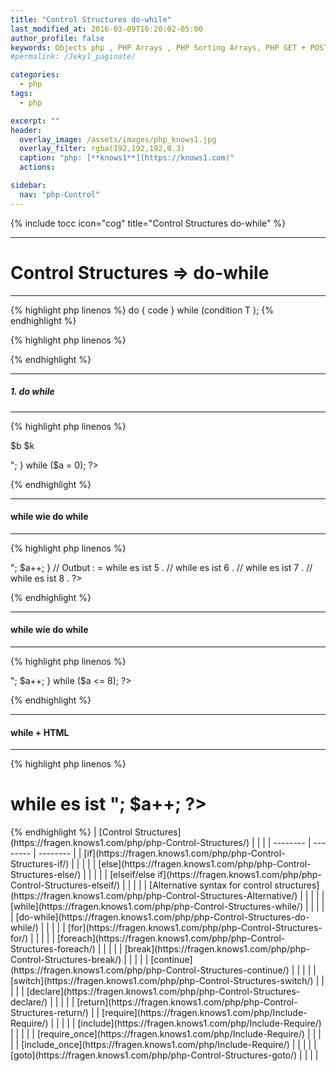 ```yaml
---
title: "Control Structures do-while"
last_modified_at: 2016-03-09T16:20:02-05:00
author_profile: false
keywords: Objects php , PHP Arrays , PHP Sorting Arrays, PHP GET + POST + REQUEST,  Control Structures if , Control Structures else  endif , (while),  endwhile, , ,for, endfor, ,foreach, endforeach, switch, endswitch ,
#permalink: /Jekyl_paginate/

categories:
  - php
tags:
  - php

excerpt: ""
header:
  overlay_image: /assets/images/php_knows1.jpg
  overlay_filter: rgba(192,192,192,0.3)
  caption: "php: [**knows1**](https://knows1.com)"
  actions:

sidebar:
  nav: "php-Control"
---
```

{% include tocc icon="cog" title="Control Structures do-while" %}

**************
# Control Structures => do-while
**************
{% highlight php linenos %}
do {
    code
} while (condition  T );
{% endhighlight %}

{% highlight php linenos %}
<?php
do {
  // code...
} while ();
 ?>
{% endhighlight %}



**************
##### 1. do while
**************
{% highlight php linenos %}
<?php
$a = 0;
$b = "10 * 10 =";
$c = 10;
$g = 10;
$k = $c * $g;  
do {
echo  "<p> $b $k <p>";

} while ($a = 0);
 ?>
{% endhighlight %}

**************
#### while wie do while
**************
{% highlight php linenos %}
<?php
$a = 5;
while ($a <= 8){
echo "while es ist $a .<br>";
  $a++;
}

// Outbut : =  while es ist 5 .
// while es ist 6 .
// while es ist 7 .
// while es ist 8 .

?>
{% endhighlight %}
**************
#### while wie do while
**************
{% highlight php linenos %}
<?php
$a = 5;
do {
echo "while es ist $a .<br>";
  $a++;
}  
while ($a <= 8);
?>
{% endhighlight %}

**************
#### while + HTML
**************
{% highlight php linenos %}
 <?php
 $a = 5;
 while ($a <= 8): ?>
 <h1> while es ist <?php  echo $a; "<br>"; $a++; ?> </h1>
<?php endwhile; ?>
{% endhighlight %}
| [Control Structures](https://fragen.knows1.com/php/php-Control-Structures/) | | |
| -------- | -------- | -------- |
| [if](https://fragen.knows1.com/php/php-Control-Structures-if/) | | | |
| [else](https://fragen.knows1.com/php/php-Control-Structures-else/) | | | |
| [elseif/else if](https://fragen.knows1.com/php/php-Control-Structures-elseif/) | | | |
| [Alternative syntax for control structures](https://fragen.knows1.com/php/php-Control-Structures-Alternative/) | | | |
| [while](https://fragen.knows1.com/php/php-Control-Structures-while/) | | | |
| [do-while](https://fragen.knows1.com/php/php-Control-Structures-do-while/) | | | |
| [for](https://fragen.knows1.com/php/php-Control-Structures-for/) | | | |
| [foreach](https://fragen.knows1.com/php/php-Control-Structures-foreach/) | | | |
| [break](https://fragen.knows1.com/php/php-Control-Structures-break/) | | | |
| [continue](https://fragen.knows1.com/php/php-Control-Structures-continue/) | | | |
| [switch](https://fragen.knows1.com/php/php-Control-Structures-switch/) | | | |
| [declare](https://fragen.knows1.com/php/php-Control-Structures-declare/) | | | |
| [return](https://fragen.knows1.com/php/php-Control-Structures-return/) |
| [require](https://fragen.knows1.com/php/Include-Require/) | | | |
| [include](https://fragen.knows1.com/php/Include-Require/) | | | |
| [require_once](https://fragen.knows1.com/php/Include-Require/) | | | |
| [include_once](https://fragen.knows1.com/php/Include-Require/) | | | |
| [goto](https://fragen.knows1.com/php/php-Control-Structures-goto/) | | | |
